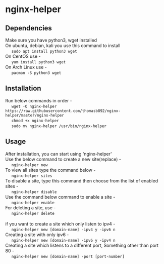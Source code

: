 # nginx-helper

## Dependencies
Make sure you have python3, wget installed \
On ubuntu, debian, kali you use this command to install \
&nbsp;&nbsp;&nbsp;&nbsp; `sudo apt install python3 wget` \
On CentOS use - \
&nbsp;&nbsp;&nbsp;&nbsp; `yum install python3 wget` \
On Arch Linux use - \
&nbsp;&nbsp;&nbsp;&nbsp; `pacman -S python3 wget` 

## Installation
Run below commands in order - \
&nbsp;&nbsp;&nbsp;&nbsp; `wget -O nginx-helper https://raw.githubusercontent.com/thomasb892/nginx-helper/master/nginx-helper` \
&nbsp;&nbsp;&nbsp;&nbsp; `chmod +x nginx-helper` \
&nbsp;&nbsp;&nbsp;&nbsp; `sudo mv nginx-helper /usr/bin/nginx-helper`


## Usage
After installation, you can start using 'nginx-helper' \
Use the below command to create a new site(replace) - \
&nbsp;&nbsp;&nbsp;&nbsp; `nginx-helper new` \
To view all sites type the command below - \
&nbsp;&nbsp;&nbsp;&nbsp; `nginx-helper sites` \
To disable a site, type this command then choose from the list of enabled sites - \
&nbsp;&nbsp;&nbsp;&nbsp; `nginx-helper disable` \
Use the command below command to enable a site - \
&nbsp;&nbsp;&nbsp;&nbsp; `nginx-helper enable` \
For deleting a site, use - \
&nbsp;&nbsp;&nbsp;&nbsp; `nginx-helper delete`
\
\
if you want to create a site which only listen to ipv4 - \
&nbsp;&nbsp;&nbsp;&nbsp; `nginx-helper new [domain-name] -ipv4 y -ipv6 n` \
Creating a site with only ipv6 - \
&nbsp;&nbsp;&nbsp;&nbsp; `nginx-helper new [domain-name] -ipv6 y -ipv4 n` \
Creating a site which listens to a different port, Something other than port 80 - \
&nbsp;&nbsp;&nbsp;&nbsp; `nginx-helper new [domain-name] -port [port-number]`
